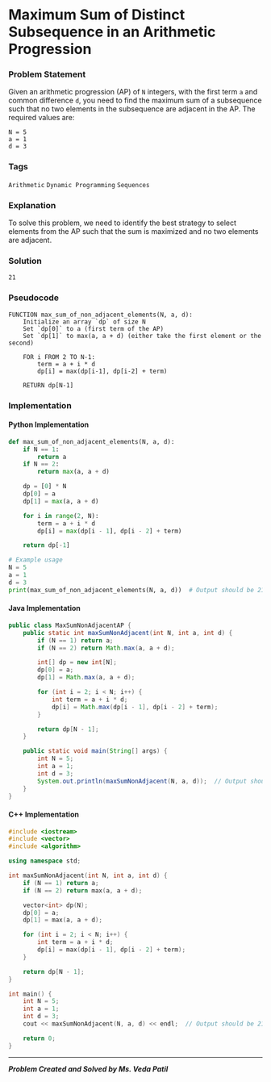 
# Maximum Sum of Distinct Subsequence in an Arithmetic Progression

### Problem Statement

Given an arithmetic progression (AP) of `N` integers, with the first term `a` and common difference `d`, you need to find the maximum sum of a subsequence such that no two elements in the subsequence are adjacent in the AP.
The required values are:
```
N = 5
a = 1
d = 3
```

### Tags

```Arithmetic```  ```Dynamic Programming```  ```Sequences``` 

### Explanation

To solve this problem, we need to identify the best strategy to select elements from the AP such that the sum is maximized and no two elements are adjacent.

### Solution
```
21
```
### Pseudocode

```text
FUNCTION max_sum_of_non_adjacent_elements(N, a, d):
    Initialize an array `dp` of size N
    Set `dp[0]` to a (first term of the AP)
    Set `dp[1]` to max(a, a + d) (either take the first element or the second)
    
    FOR i FROM 2 TO N-1:
        term = a + i * d
        dp[i] = max(dp[i-1], dp[i-2] + term)
    
    RETURN dp[N-1]
```

### Implementation

#### Python Implementation
```python
def max_sum_of_non_adjacent_elements(N, a, d):
    if N == 1:
        return a
    if N == 2:
        return max(a, a + d)

    dp = [0] * N
    dp[0] = a
    dp[1] = max(a, a + d)

    for i in range(2, N):
        term = a + i * d
        dp[i] = max(dp[i - 1], dp[i - 2] + term)

    return dp[-1]

# Example usage
N = 5
a = 1
d = 3
print(max_sum_of_non_adjacent_elements(N, a, d))  # Output should be 21
```
#### Java Implementation
```java
public class MaxSumNonAdjacentAP {
    public static int maxSumNonAdjacent(int N, int a, int d) {
        if (N == 1) return a;
        if (N == 2) return Math.max(a, a + d);

        int[] dp = new int[N];
        dp[0] = a;
        dp[1] = Math.max(a, a + d);

        for (int i = 2; i < N; i++) {
            int term = a + i * d;
            dp[i] = Math.max(dp[i - 1], dp[i - 2] + term);
        }

        return dp[N - 1];
    }

    public static void main(String[] args) {
        int N = 5;
        int a = 1;
        int d = 3;
        System.out.println(maxSumNonAdjacent(N, a, d));  // Output should be 21
    }
}
```
#### C++ Implementation
```cpp
#include <iostream>
#include <vector>
#include <algorithm>

using namespace std;

int maxSumNonAdjacent(int N, int a, int d) {
    if (N == 1) return a;
    if (N == 2) return max(a, a + d);

    vector<int> dp(N);
    dp[0] = a;
    dp[1] = max(a, a + d);

    for (int i = 2; i < N; i++) {
        int term = a + i * d;
        dp[i] = max(dp[i - 1], dp[i - 2] + term);
    }

    return dp[N - 1];
}

int main() {
    int N = 5;
    int a = 1;
    int d = 3;
    cout << maxSumNonAdjacent(N, a, d) << endl;  // Output should be 21

    return 0;
}
```
***
***Problem Created and Solved by Ms. Veda Patil***
